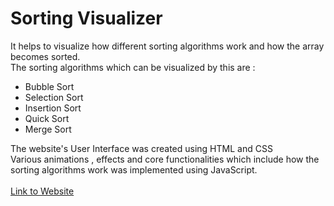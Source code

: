 # Sorting Visualizer
It helps to visualize how different sorting algorithms work and how the array becomes sorted. </br>
The sorting algorithms which can be visualized by this are : 
- Bubble Sort 
- Selection Sort
- Insertion Sort
- Quick Sort
- Merge Sort

The website's User Interface was created using HTML and CSS </br>
Various animations , effects and core functionalities which include how the sorting algorithms work was implemented using JavaScript. </br>
</br>
[Link to Website](https://himanshusortingvisualizer.netlify.app/)
